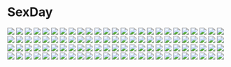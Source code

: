 # SexDay
![](https://konachan.com/jpeg/cee487685c31a84e3cbedfc56d669b18/Konachan.com%20-%20149141%20aqua_eyes%20blonde_hair%20game_cg%20maou_to_odore%21_code%3Aarcana%20pointed_ears.jpg)
![](https://konachan.com/jpeg/7fbe5c1da4c2827c0654bfe2e4270b51/Konachan.com%20-%20298987%20blue_eyes%20blue_hair%20bow%20couch%20haruhisky%20headband%20long_hair%20original%20panties%20school_uniform%20skirt%20underwear.jpg)
![](https://konachan.com/jpeg/611edb60303499e35fcd9ffcc3713102/Konachan.com%20-%20247696%20animal_ears%20catgirl%20final_fantasy%20gloves%20katana%20long_hair%20miqo%27te%20ponytail%20samurai%20square_enix%20sword%20tagme_%28artist%29%20tail%20watermark%20weapon.jpg)
![](https://konachan.com/image/58a9b0d13edad2b5eb47464d86a9bce6/Konachan.com%20-%20164051%20cameltoe%20kakumeiki_valvrave%20long_hair%20panties%20rukino_saki%20school_uniform%20sirills%20skirt%20skirt_lift%20thighhighs%20underwear.jpg)
![](https://konachan.com/image/6da0673ae38cbbe868a536c5fcc672a5/Konachan.com%20-%2076098%20ass%20blush%20headband%20komeiji_satori%20panties%20pink_eyes%20pink_hair%20short_hair%20thighhighs%20touhou%20underwear%20xefy.jpg)
![](https://konachan.com/jpeg/4665926a87f81f207f6afe1f0423bb05/Konachan.com%20-%20271697%20aqua_eyes%20ass%20blush%20bow%20breasts%20gloves%20gray_hair%20navel%20nipples%20nude%20panties%20pussy%20sex%20short_hair%20skirt%20thighhighs%20uncensored%20underwear%20wink.jpg)
![](https://konachan.com/image/2852a7df7b0bf910d8241e1a04518f74/Konachan.com%20-%20102284%20amagi_yukiko%20glasses%20gun%20headphones%20izanagi%20kujikawa_rise%20miyamayomema%20persona%20persona_4%20satonaka_chie%20seta_souji%20sukuna_hikona%20tatsumi_kanji%20weapon.jpg)
![](https://konachan.com/image/88661a04a4ee22b6386983ed5124afdb/Konachan.com%20-%20171723%20axew%20computer%20cosplay%20cyndaquil%20dent_%28pokemon%29%20dress%20flowers%20gloves%20group%20hat%20kapirusu%20meowth%20mime_jr%20pikachu%20piplup%20pokemon%20rose%20totodile.jpg)
![](https://konachan.com/image/9fb7db9f706fa503a7c0ffe2e98b21aa/Konachan.com%20-%20245169%20black_eyes%20black_hair%20flowers%20harunatsu_akifumi%20japanese_clothes%20kimono%20original%20rain%20scenic%20short_hair%20umbrella%20water.jpg)
![](https://konachan.com/image/36ee5e78759601ea5c3c4cb7061cfd06/Konachan.com%20-%2016283%20animated%20boota%20simon%20tengen_toppa_gurren_lagann.gif)
![](https://konachan.com/image/00ac1f066b141a4f18a18979bf36e9e1/Konachan.com%20-%20126096%20amelia_wil_tesla_seyruun%20filia_ul_copt%20gourry_gabriev%20lina_inverse%20luna_inverse%20lyxu%20slayers%20xelloss_metallium%20zelgadiss_graywords.jpg)
![](https://konachan.com/image/0bfa2b26d6a2b10a96ecf2e9d5b3ac33/Konachan.com%20-%20146080%20armor%20blonde_hair%20breasts%20cleavage%20garen%20league_of_legends%20navel%20oni-noboru%20panties%20spread_legs%20teemo%20thighhighs%20underboob%20underwear%20xin_zhao.jpg)
![](https://konachan.com/image/ea3bb7c3bdd86aba7049886e50130973/Konachan.com%20-%20214851%20ghost_rule_%28vocaloid%29%20hatsune_miku%20long_hair%20mikkun_04%20twintails%20vocaloid.jpg)
![](https://konachan.com/jpeg/a6d2e45d2fe44c81f43c25fdc786ba31/Konachan.com%20-%20173622%20braids%20ledogawa%20long_hair%20red_hair%20sakurane_nano%20utau%20yellow_eyes%20zoom_layer.jpg)
![](https://konachan.com/image/03c60b72692dbc7703c380477873f040/Konachan.com%20-%2015070%20mushihime-sama.jpg)
![](https://konachan.com/image/3114e66d2770c0f7cef1698085a78a4f/Konachan.com%20-%2023430%20tagme.jpg)
![](https://konachan.com/jpeg/45b986dc3cf049e31dc11b1e3c610db3/Konachan.com%20-%2085121%20animal%20aqua_eyes%20aqua_hair%20cat%20hatsune_miku%20moon%20night%20tonoimo%20twintails%20vocaloid.jpg)
![](https://konachan.com/jpeg/2025b735e4006ded09797823dc3f0e39/Konachan.com%20-%2036695%20tagme%20water.jpg)
![](https://konachan.com/image/461176681b646e80d5d721ac207c404a/Konachan.com%20-%2029259%20aria_vancleef%20black_hair%20blue_eyes%20cape%20kaya_xavier%20littlewitch%20long_hair%20oyari_ashito%20pink_eyes%20pink_hair%20short_hair%20thighhighs%20twintails.jpg)
![](https://konachan.com/jpeg/de2fa1fcde70db89287b17d6a65c90ed/Konachan.com%20-%20282460%20anthropomorphism%20azur_lane%20black_hair%20blush%20breasts%20brown_eyes%20cleavage%20close%20gloves%20long_hair%20mappaninatta%20military%20no_bra%20ponytail%20signed%20uniform.jpg)
![](https://konachan.com/image/96d8e95dd72b9e7bdb9fd63f330676ed/Konachan.com%20-%20146726%20long_hair%20majiten%20tagme.jpg)
![](https://konachan.com/image/1d3c2ff3d40036f2bb6edb0b4d201602/Konachan.com%20-%2071691%20apple%20blue_eyes%20brown_hair%20clouds%20craft_lawrence%20food%20fruit%20gray_hair%20hat%20horo%20long_hair%20ookami_to_koushinryou%20red_eyes%20short_hair%20sky%20wolfgirl.jpg)
![](https://konachan.com/image/41e438fc6bc6f875aa819801fd8ea7bc/Konachan.com%20-%20178782%202girls%20black_hair%20blonde_hair%20blue_eyes%20blush%20book%20brown_eyes%20cake%20drink%20food%20long_hair%20necklace%20original%20pantyhose%20ponytail%20skirt%20yoropa.jpg)
![](https://konachan.com/image/3cc37f7e16c12a899c1a23038e9fa850/Konachan.com%20-%20188750%202girls%20animal%20black_hair%20fish%20garter_belt%20gloves%20green_eyes%20hat%20long_hair%20pantyhose%20red_eyes%20short_hair%20shoujo_ai%20thighhighs%20underwater%20uniform%20water.jpg)
![](https://konachan.com/image/5e752502abf3398405b2a52c2f852933/Konachan.com%20-%20112728%20animal_ears%20black_hair%20catgirl%20mvv%20original%20panties%20pink_hair%20pointed_ears%20school_uniform%20striped_panties%20tail%20thighhighs%20underwear.jpg)
![](https://konachan.com/image/b7625a9bac9475bf33325563a10cf804/Konachan.com%20-%2057510%20clannad%20furukawa_nagisa.jpg)
![](https://konachan.com/image/a20445dc61200f7eb99e845706335edc/Konachan.com%20-%20206440%20black_hair%20nomiya_%28no_38%29%20original%20planet%20school_uniform%20skirt%20teddy_bear.jpg)
![](https://konachan.com/image/1e1c8f33b99b3200e0622afc5dd41e55/Konachan.com%20-%20211615%20atori%20blush%20cropped%20japanese_clothes%20katana%20original%20panties%20ponytail%20red_eyes%20socks%20sword%20underwear%20weapon%20white_hair.jpg)
![](https://konachan.com/image/bcbf1338864f0c8d030683015a1827cc/Konachan.com%20-%20265082%20animal_ears%20blush%20bra%20elbow_gloves%20fate_%28series%29%20fiodo%20gloves%20headband%20long_hair%20navel%20orange_eyes%20panties%20pink_hair%20signed%20underwear%20weapon.jpg)
![](https://konachan.com/jpeg/aabc84ffad1ece9fb31d06e301f3183b/Konachan.com%20-%20162922%20bed%20brown_eyes%20brown_hair%20long_hair%20misaka_imouto%20no_bra%20nopan%20nyantype%20scan%20sideboob%20to_aru_kagaku_no_railgun%20to_aru_majutsu_no_index.jpg)
![](https://konachan.com/image/5207d9de9ce7b1dc4d39b770a2589c6a/Konachan.com%20-%206591%20genshiken%20mitsumi_misato%20ogiue_chika.jpg)
![](https://konachan.com/jpeg/4a0bf0fcfeb6da8a4ee273bd9ace20de/Konachan.com%20-%20275751%20barefoot%20blue_eyes%20blush%20breasts%20cleavage%20drink%20food%20foxgirl%20fruit%20long_hair%20nude%20onsen%20pink_hair%20ponytail%20sake%20short_hair%20snow%20tail%20towel%20water%20wink.jpg)
![](https://konachan.com/image/1651258b94e83eacc353feb505987b33/Konachan.com%20-%2054639%20bakemonogatari%20close%20hachikuji_mayoi%20loli%20monogatari_%28series%29.jpg)
![](https://konachan.com/jpeg/31ff443d6fff0df7dc3a155c916e854b/Konachan.com%20-%2061107%20bakemonogatari%20kanbaru_suruga%20monogatari_%28series%29.jpg)
![](https://konachan.com/image/2ed2289393115f32fa15828a88d0dce8/Konachan.com%20-%20112442%20ningenzoo%20tagme.jpg)
![](https://konachan.com/jpeg/697f727aa7d541c45c135515b1d52fe3/Konachan.com%20-%208852%20food%20izumi_konata%20lucky_star%20orange%20school_uniform%20stars.jpg)
![](https://konachan.com/image/c1c530eb40eb2e3426d8bdb68586641e/Konachan.com%20-%2014105%20tagme.jpg)
![](https://konachan.com/jpeg/78ff2b4eb204508ee55e21b4feb0e233/Konachan.com%20-%20275547%20brown_hair%20clouds%20crying%20guitar%20hotosoka%20instrument%20original%20red_eyes%20reflection%20school_uniform%20short_hair%20skirt%20sky%20sunset%20tears.jpg)
![](https://konachan.com/jpeg/c3f0aceb2138ac861e2b705a6336c47a/Konachan.com%20-%20203540%20blue_eyes%20gahata_meiji%20headband%20long_hair%20navel%20pink_hair%20skirt%20toudou_charo%20utau.jpg)
![](https://konachan.com/image/81f24718c8f688b8a247531489fcbd7d/Konachan.com%20-%20117907%20breasts%20censored%20cheria_barnes%20game_cg%20nipples%20sex%20short_hair%20tagme%20tales_of_graces%20thighhighs%20wet.jpg)
![](https://konachan.com/image/a7ef6c4184130904b1807051f7419f83/Konachan.com%20-%20201802%20ass%20bed%20blush%20brown_eyes%20brown_hair%20censored%20kneehighs%20n.g.%20nopan%20original%20pussy%20school_uniform%20skirt.jpg)
![](https://konachan.com/image/4f26d5ada36a0568948ca50d508f426a/Konachan.com%20-%2036692%20chiaki_shinichi%20noda_megumi%20nodame_cantabile%20snow.jpg)
![](https://konachan.com/image/744cf225caa2fc2ef1e081bc9d6f4618/Konachan.com%20-%20142272%2086thunder%20brown_hair%20cape%20heart%20landscape%20mahou_shoujo_madoka_magica%20miki_sayaka%20scenic%20short_hair%20sword%20thighhighs%20weapon%20zettai_ryouiki.jpg)
![](https://konachan.com/jpeg/5b7bbbe72fc0f8dc66963614e4d8ab46/Konachan.com%20-%20194510%202girls%20blue_eyes%20blush%20breasts%20brown_eyes%20catgirl%20cum%20game_cg%20garter%20long_hair%20nekopara%20nipples%20pussy%20sayori%20tail%20tears%20twintails%20white_hair.jpg)
![](https://konachan.com/image/4be290f5e11642377b320fa20918735c/Konachan.com%20-%20113626%20aqua_eyes%20aqua_hair%20bra%20hachune_miku%20hatsune_miku%20kagamine_rin%20long_hair%20open_shirt%20panties%20rankiryuu%20thighhighs%20underwear%20undressing%20vocaloid.jpg)
![](https://konachan.com/jpeg/db17ac25b32cd643836fe4b1e72c89f3/Konachan.com%20-%20301913%20animal_ears%20arknights%20brown_hair%20dai_nikucho%20eyjafjalla_%28arknights%29%20horns%20long_hair%20purple_eyes%20spear%20weapon.jpg)
![](https://konachan.com/jpeg/b2031ff553151539f0f2f82da9c3b98d/Konachan.com%20-%20291417%20black_eyes%20breasts%20fingering%20girls_frontline%20glasses%20gray_hair%20letdie1414%20logo%20masturbation%20nipples%20nude%20pussy%20pussy_juice%20uncensored%20watermark.jpg)
![](https://konachan.com/jpeg/d1c1f881516bf3bf36a6c62daab5b035/Konachan.com%20-%20270605%20blonde_hair%20bra%20breasts%20brown_eyes%20cleavage%20dress%20game_cg%20kobuichi%20long_hair%20panties%20pantyhose%20phone%20shirley_warwick%20skirt%20underwear%20upskirt%20yuzusoft.jpg)
![](https://konachan.com/image/798b175c68e1454c8502384e467fdfbc/Konachan.com%20-%208767%20joshikousei_girl%27s-high%20suzuki_yuma%20takahashi_eriko.jpg)
![](https://konachan.com/image/718ac8f4336d570d320ead78e343869d/Konachan.com%20-%2026267%20alphonse_elric%20edward_elric%20fullmetal_alchemist.jpg)
![](https://konachan.com/image/0d7cc58db27416c842b315dbb99b3961/Konachan.com%20-%2059089%20animal_ears%20bunnygirl%20hong_meiling%20inaba_tewi%20itagayui%20kirisame_marisa%20mage%20patchouli_knowledge%20reisen_udongein_inaba%20touhou%20witch%20yagokoro_eirin.jpg)
![](https://konachan.com/image/f164616dbe54fbf40fdd18fe83a9d566/Konachan.com%20-%20206027%20animal_ears%20blue_eyes%20brown_hair%20kamisama_hajimemashita%20male%20momozono_nanami%20orange_eyes%20tomoe_%28kamisama_hajimemashita%29%20white_hair%20yamika.jpg)
![](https://konachan.com/image/322c504d6524d5f840c5bf1f569df664/Konachan.com%20-%2010599%20jpeg_artifacts%20loli%20school_swimsuit%20swimsuit%20tagme%20underwater%20water.jpg)
![](https://konachan.com/image/b3733973748af2807c8cfe9d9909b613/Konachan.com%20-%20106254%20akemi_homura%20armored_trooper_votoms%20crossover%20gun%20mahou_shoujo_madoka_magica%20mecha%20shiba_tomori%20weapon.jpg)
![](https://konachan.com/jpeg/fb39dd924435c921b17f57903f412828/Konachan.com%20-%2084689%20chibi%20crying%20hanyuu%20higurashi_no_naku_koro_ni%20horns%20japanese_clothes%20koto_%28sss%29%20white.jpg)
![](https://konachan.com/image/e1a21ddac815065fd33d0b9fbddc2514/Konachan.com%20-%2051350%20hatsune_miku%20vocaloid.jpg)
![](https://konachan.com/jpeg/65930ce65430c9f510caab48081f30c3/Konachan.com%20-%2067946%20ashita_no_kimi_to_au_tame_ni%20izumi_saya%20long_hair%20purple_software%20school_uniform%20tagme%20wakamiya_asuka.jpg)
![](https://konachan.com/jpeg/cd87a585a082908f32ba98ef924c92dc/Konachan.com%20-%20293434%20ass%20blonde_hair%20censored%20dark_skin%20game_cg%20orc_soft%20purple_eyes%20sakura_rui%20shikijou_kyoudan%20sumeragi_kohaku.jpg)
![](https://konachan.com/image/5961ecae8b787c067effbc7762876bd4/Konachan.com%20-%2019605%20alister_agrew%20dualscreen%20last_exile%20lavie_head.jpg)
![](https://konachan.com/image/52f3d4b4c929bc3df07af60d76f405c9/Konachan.com%20-%20108871%20akemi_homura%20breasts%20charlotte_%28mahou_shoujo_madoka_magica%29%20kaname_madoka%20kyuubee%20mahou_shoujo_madoka_magica%20miki_sayaka%20nipples%20nude%20orry%20tomoe_mami.jpg)
![](https://konachan.com/image/15a55cebf7c6c64607ca403f0b76ec96/Konachan.com%20-%2069715%20apron%20ass%20blue_eyes%20blush%20bow%20food%20heart%20long_hair%20naked_apron%20purple_hair%20skyfish%20twintails%20valentine%20yukie.jpg)
![](https://konachan.com/jpeg/9f3cce1e251012e16a38e72e0d006278/Konachan.com%20-%20137041%20bikini%20blonde_hair%20breasts%20cleavage%20game_cg%20koiimo_sweet_days%20kyoukain_yurika%20long_hair%20pool%20sakana%20swimsuit%20wet.jpg)
![](https://konachan.com/image/cde61a3693206ba8b0c5a17ad6278905/Konachan.com%20-%205174%20jingai_makyou.jpg)
![](https://konachan.com/image/285c0c9b11a785a48e60d1623ec9904a/Konachan.com%20-%2095088%202girls%20asanagi%20fang%20gradient%20green_eyes%20green_hair%20hat%20panties%20purple_eyes%20purple_hair%20short_hair%20spread_legs%20thighhighs%20touhou%20underwear.jpg)
![](https://konachan.com/jpeg/f04789d05a259c78f99bf0bfe491aca6/Konachan.com%20-%20241055%20abra%20all_male%20bandage%20bandaid%20eevee%20exeggcute%20fire%20food%20growlithe%20lapras%20machop%20magikarp%20male%20pidgey%20pikachu%20pokemon%20rattata%20rhyhorn%20snorlax%20squirtle.jpg)
![](https://konachan.com/image/47a8eef20da966c3380efbc3ac120e10/Konachan.com%20-%20288060%20animal%20animal_ears%20blonde_hair%20blue_eyes%20boots%20catgirl%20fox%20foxgirl%20okishi_jien%20original%20tail%20water%20yellow_eyes.jpg)
![](https://konachan.com/image/075d98e0d1566d825f9a854ddd21857d/Konachan.com%20-%20204443%20ass%20black_hair%20blue_eyes%20breasts%20brown_hair%20cropped%20group%20hino_rei%20long_hair%20nipples%20nude%20ponytail%20pussy%20sawwei005%20short_hair%20twintails%20uncensored.jpg)
![](https://konachan.com/image/4d88f4ee30c307d7eb3f8768ca921add/Konachan.com%20-%2083569%20blonde_hair%20maka_albarn%20soul_eater%20twintails.jpg)
![](https://konachan.com/image/8bdb4baf7a49885a558e077b8c54be04/Konachan.com%20-%20221508%20ass%20blush%20breasts%20brown_eyes%20brown_hair%20elbow_gloves%20gloves%20hat%20headphones%20jema%20kaga_%28kancolle%29%20school_uniform%20short_hair%20swimsuit%20thighhighs.jpg)
![](https://konachan.com/image/159d73c0162715cf7c59dbbdadc01981/Konachan.com%20-%2052200%20game_cg%20japanese_clothes%20tenshinranman%20unohana_no_sakuyahime%20yuzusoft.jpg)
![](https://konachan.com/jpeg/475dfa7881a34dc62c881825c05b0a3f/Konachan.com%20-%20123797%20bomi%20breasts%20censored%20game_cg%20kajiki_hime%20molamola_software%20nipples%20nopan%20omae_no_pantsu_wa_nani-iro_da%21%20pussy.jpg)
![](https://konachan.com/jpeg/63c03588c2727db17d2fc986ecf78abc/Konachan.com%20-%20123689%20game_cg%20manatsu_no_yoru_no_yuki_monogatari%20mikeou.jpg)
![](https://konachan.com/image/4d6cdfb42471a6b96612011681537b82/Konachan.com%20-%2044111%20anus%20censored%20flat_chest%20fuji_shinobu%20louise_fran%C3%A7oise_le_blanc_de_la_valli%C3%A8re%20nopan%20pussy%20spread_legs%20underwear%20zero_no_tsukaima.jpg)
![](https://konachan.com/jpeg/5a13c1a0f68f43776756d06ddecd1ed3/Konachan.com%20-%20216744%20aikatsu%21%20blonde_hair%20brown_hair%20dress%20gloves%20hoshimiya_ichigo%20kiriya_aoi%20kneehighs%20koruse%20long_hair%20ponytail%20purple_hair%20shibuki_ran.jpg)
![](https://konachan.com/jpeg/9c554eac7b104ee232957a5351e753b2/Konachan.com%20-%20304006%20anthropomorphism%20anus%20ass%20blush%20elbow_gloves%20gloves%20kantai_collection%20long_hair%20nopan%20pussy%20skirt%20thighhighs%20third-party_edit%20uncensored.jpg)
![](https://konachan.com/image/eff9b685ba296a0c265070b7610532d7/Konachan.com%20-%209611%20nanao_naru.jpg)
![](https://konachan.com/image/92384a5a9534c7b0fdc41a47c0e1016c/Konachan.com%20-%20109062%20inazuma_eleven%20kiyama_hiroto%20nagumo_haruya%20onineko%20red_hair%20suzuno_fuusuke.jpg)
![](https://konachan.com/image/c735c7a6ec0972a3e60fc0e9eb39f96c/Konachan.com%20-%2012555%20book%20food%20glasses%20green_hair%20hirasawa_hiroko%20horiide_mika%20ibuse_okie%20kakyuusei%20kakyuusei_2%20kurashima_tomoyasu%20red_eyes%20school_uniform.jpg)
![](https://konachan.com/jpeg/8ce0cfcf10708b4427d8068aa9c00d60/Konachan.com%20-%20149439%20ass%20ass_grab%20censored%20cube%20cunnilingus%20fellatio%20game_cg%20gray_hair%20kanekiyo_miwa%20kurano_tomoka%20panties%20penis%20red_eyes%20twintails%20underwear.jpg)
![](https://konachan.com/image/bc468b90c090b58e03943687256a76b6/Konachan.com%20-%2058046%20asahina_mikuru%20cosplay%20ibaomi%20k-on%21%20nagato_yuki%20suzumiya_haruhi%20suzumiya_haruhi_no_yuutsu%20third-party_edit%20tsuruya.jpg)
![](https://konachan.com/image/a2f3650a3838d63e025bb279519c1d9f/Konachan.com%20-%2046659%20hidamari_sketch%20hiro%20miyako%20sae%20ume%20yuno.jpg)
![](https://konachan.com/jpeg/08f0643e5659d8a56befcd1ab3572093/Konachan.com%20-%20216799%20bed%20blush%20game_cg%20lamunation%21%20long_hair%20muku%20nipples%20open_shirt%20panties%20panty_pull%20pussy_juice%20red_eyes%20stockings%20thighhighs%20underwear%20white_hair.jpg)
![](https://konachan.com/image/df2940d137101f510552742d39e0966b/Konachan.com%20-%20117168%20alice_margatroid%20doll%20hourai%20kaio_%28watagami%29%20shanghai_doll%20touhou.jpg)
![](https://konachan.com/jpeg/841f2cd529452c81cec9777e65cc4a77/Konachan.com%20-%20285603%20black_hair%20blush%20brown_eyes%20fjsmu%20headdress%20shameimaru_aya%20short_hair%20skirt%20socks%20touhou%20upskirt%20white%20wings.jpg)
![](https://konachan.com/image/5c7e03ffcbf06e1cb5a9c18b9a66eebd/Konachan.com%20-%20164372%20amamine%20blue_eyes%20blush%20ia%20long_hair%20vocaloid.jpg)
![](https://konachan.com/jpeg/b89150ebf5998d3c7d7be7af5d2845ab/Konachan.com%20-%20185916%20blue_eyes%20blue_hair%20breasts%20choker%20divine_gate%20dress%20elbow_gloves%20gloves%20nipples%20no_bra%20short_hair%20tagme_%28artist%29%20thighhighs%20watermark.jpg)
![](https://konachan.com/image/6e42bae8539c4fd255c232a843ff119f/Konachan.com%20-%2025605%20animal_ears%20catgirl%20japanese_clothes%20miko%20tagme.jpg)
![](https://konachan.com/image/e7c15043f27a52759cbf1edce0a1c4b6/Konachan.com%20-%20103257%20code-aa%20fujiwara_no_mokou%20touhou%20wings.jpg)
![](https://konachan.com/image/4673869f05d942f06daf0786a3071a76/Konachan.com%20-%20104814%20black_hair%20blue_eyes%20blue_hair%20boots%20dress%20gloves%20hat%20kneehighs%20long_hair%20pantyhose%20pink_eyes%20pink_hair%20red_eyes%20short_hair%20skirt%20tomoe_mami%20twintails.jpg)
![](https://konachan.com/jpeg/b2a40d9f4df3dd2ab1937cd58a5830da/Konachan.com%20-%20166885%20aoihorn%20black_hair%20blonde_hair%20brown_hair%20city%20green_hair%20irugama91%20kano_shuuya%20kohaku6%20long_hair%20nicoma_7%20puzooooon%20red_eyes%20sgr_ib%20short_hair.jpg)
![](https://konachan.com/image/2ad1d9a840db7cbe4b44daa1e505c256/Konachan.com%20-%2013664%20tagme.jpg)
![](https://konachan.com/jpeg/85b8a761ef29444e70a7596e80807c42/Konachan.com%20-%20184681%20blush%20bra%20breasts%20cleavage%20favorite%20game_cg%20long_hair%20panties%20panty_pull%20red_eyes%20red_hair%20shida_kazuhiro%20tachibana_ochiba%20underwear%20undressing.jpg)
![](https://konachan.com/image/bfb9786306d21daed4a9b2dbcdea2575/Konachan.com%20-%20114284%20animal_ears%20blonde_hair%20blue_eyes%20long_hair%20seeu%20skirt%20thighhighs%20vocaloid%20yuuki_kira.jpg)
![](https://konachan.com/jpeg/f0e2de016cb1c177f872b95b61329383/Konachan.com%20-%20139261%20atelier_yuu%20green_eyes%20green_hair%20japanese_clothes%20kochiya_sanae%20long_hair%20miko%20petals%20touhou.jpg)
![](https://konachan.com/jpeg/fa24ac64c06827bd245a0e352892c148/Konachan.com%20-%20271778%20anus%20ass%20breasts%20censored%20clochette%20game_cg%20green_eyes%20ibuki_asumi%20long_hair%20nipples%20ponytail%20pussy%20red_hair%20shintaro%20skirt%20topless%20wet.jpg)
![](https://konachan.com/jpeg/25b00562e6ab865f0816411af820bd05/Konachan.com%20-%20243923%202girls%20anthropomorphism%20blush%20brown_hair%20chibi%20gray_hair%20heart%20kemono_friends%20muuran%20red_eyes%20short_hair%20tail%20translation_request.jpg)
![](https://konachan.com/image/96d23ff48784f2c4b66f9a283d9a8564/Konachan.com%20-%20232180%20aliasing%20aqua_eyes%20aqua_hair%20boots%20bow%20doll%20gray_eyes%20group%20headphones%20long_hair%20nyori%20original%20pink_hair%20ponytail%20short_hair%20tie%20twintails%20wink.jpg)
![](https://konachan.com/jpeg/017511cc1c6e8b92655616dc784ffa7c/Konachan.com%20-%20151190%20blush%20boots%20bow%20brown_hair%20christmas%20fang%20hat%20horns%20ibuki_suika%20long_hair%20mino106%20panties%20pantyhose%20santa_costume%20santa_hat%20touhou%20underwear%20upskirt.jpg)
![](https://konachan.com/jpeg/5278b518e1d03973000492f8b9400709/Konachan.com%20-%20207270%20anthropomorphism%20breasts%20headband%20kantai_collection%20long_hair%20nipples%20nude%20pandarou%20pussy%20tan_lines%20third-party_edit%20uncensored%20white%20white_hair.jpg)
![](https://konachan.com/jpeg/c82931d6f62877c10b4c0d7c73e68560/Konachan.com%20-%20227326%202girls%20aliasing%20ass%20blonde_hair%20bunnygirl%20chikado%20chinese_clothes%20close%20junko%20long_hair%20panties%20red_eyes%20reisen_udongein_inaba%20tail%20touhou%20underwear.jpg)
